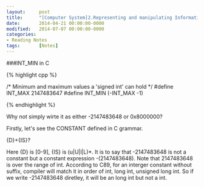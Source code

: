 ```yaml
---
layout: 	post
title:  	"[Computer System]2.Representing and manipulating Information"
date:   	2014-04-21 00:00:00-0000
modified:	2014-07-07 00:00:00-0000
categories: 
- Reading Notes
tags:		[Notes]
---
```


###INT_MIN in C

{% highlight cpp %}

/* Minimum and maximum values a 'signed int' can hold */
#define INT_MAX 2147483647
#define INT_MIN (-INT_MAX -1)

{% endhighlight %}

Why not simply wirte it as either -2147483648 or 0x8000000?

Firstly, let's see the CONSTANT defined in C grammar.

{D}+{IS}?

Here {D} is [0-9], {IS} is (u|U|l|L)*. It is to say that -2147483648 is not a constant but a constant expression -(2147483648). Note that 2147483648 is over the range of int. According to C89, for an interger constant without suffix, compiler will match it in order of int, long int, unsigned long int. So if we write -2147483648 diretley, it will be an long int but not a int.